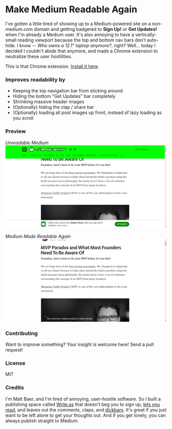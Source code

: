 Make Medium Readable Again
==========================

I've gotten a little tired of showing up to a Medium-powered site on a non-medium.com domain and getting badgered to **Sign Up!** or **Get Updates!** when I'm already a Medium user. It's also annoying to have a vertically-small reading viewport because the top and bottom nav bars don't auto-hide. I know -- _Who owns a 12.1" laptop anymore?_, right? Well... today I decided I couldn't abide that anymore, and made a Chrome extension to neutralize these user hostilities.

This is that Chrome extension. [Install it here](https://chrome.google.com/webstore/detail/kljjfejkagofbgklifblndjelgabcmig).

### Improves readability by

* Keeping the top navigation bar from sticking around
* Hiding the bottom "Get Updates" bar completely
* Shrinking massive header images
* (Optionally) hiding the clap / share bar
* (Optionally) loading all post images up front, instead of lazy loading as you scroll

### Preview

_Unreadable Medium_
<kbd>![Medium: unreadable](before.png)</kbd>

_Medium Made Readable Again_
<kbd>![Medium Made Readable Again](after.png)</kbd>

### Contributing

Want to improve something? Your insight is welcome here! Send a pull request!

### License

MIT

### Credits

I'm Matt Baer, and I'm tired of annoying, user-hostile software. So I built a publishing space called [Write.as](https://write.as) that doesn't beg you to sign up, [lets you read](https://read.write.as), and leaves out the comments, claps, and [dickbars](https://daringfireball.net/2017/06/medium_dickbars). It's great if you just want to be left alone to get your thoughts out. And if you get lonely, you can always publish straight to Medium.
